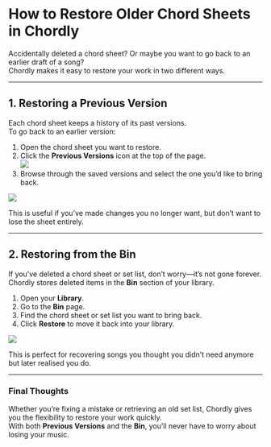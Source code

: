 # How to Restore Older Chord Sheets in Chordly

Accidentally deleted a chord sheet? Or maybe you want to go back to an earlier draft of a song?  
Chordly makes it easy to restore your work in two different ways.

---

## 1. Restoring a Previous Version
Each chord sheet keeps a history of its past versions.  
To go back to an earlier version:

1. Open the chord sheet you want to restore.  
2. Click the **Previous Versions** icon at the top of the page.  
![](/article_assets/previous_versions_button.png)
3. Browse through the saved versions and select the one you’d like to bring back.  

![](/article_assets/previous_versions.png)

This is useful if you’ve made changes you no longer want, but don’t want to lose the sheet entirely.

---

## 2. Restoring from the Bin
If you’ve deleted a chord sheet or set list, don’t worry—it’s not gone forever.  
Chordly stores deleted items in the **Bin** section of your library.

1. Open your **Library**.  
2. Go to the **Bin** page.  
3. Find the chord sheet or set list you want to bring back.  
4. Click **Restore** to move it back into your library.  

![](/article_assets/bin_page.png)

This is perfect for recovering songs you thought you didn’t need anymore but later realised you do.

---

### Final Thoughts
Whether you’re fixing a mistake or retrieving an old set list, Chordly gives you the flexibility to restore your work quickly.  
With both **Previous Versions** and the **Bin**, you’ll never have to worry about losing your music.

